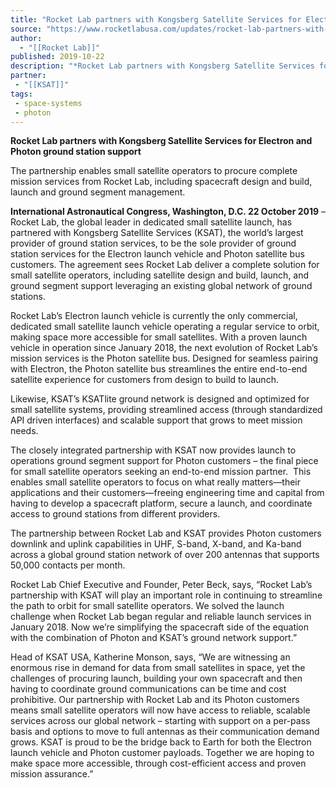 ```yaml
---
title: "Rocket Lab partners with Kongsberg Satellite Services for Electron and Photon ground station support "
source: "https://www.rocketlabusa.com/updates/rocket-lab-partners-with-kongsberg-satellite-services-for-electron-and-photon-ground-station-support/"
author:
  - "[[Rocket Lab]]"
published: 2019-10-22
description: "*Rocket Lab partners with Kongsberg Satellite Services for Electron and Photon ground station support*"
partner:
 - "[[KSAT]]"
tags:
 - space-systems
 - photon
---
```

**Rocket Lab partners with Kongsberg Satellite Services for Electron and Photon ground station support**

The partnership enables small satellite operators to procure complete mission services from Rocket Lab, including spacecraft design and build, launch and ground segment management.

**International Astronautical Congress, Washington, D.C. 22 October 2019** – Rocket Lab, the global leader in dedicated small satellite launch, has partnered with Kongsberg Satellite Services (KSAT), the world’s largest provider of ground station services, to be the sole provider of ground station services for the Electron launch vehicle and Photon satellite bus customers. The agreement sees Rocket Lab deliver a complete solution for small satellite operators, including satellite design and build, launch, and ground segment support leveraging an existing global network of ground stations.

Rocket Lab’s Electron launch vehicle is currently the only commercial, dedicated small satellite launch vehicle operating a regular service to orbit, making space more accessible for small satellites. With a proven launch vehicle in operation since January 2018, the next evolution of Rocket Lab’s mission services is the Photon satellite bus. Designed for seamless pairing with Electron, the Photon satellite bus streamlines the entire end-to-end satellite experience for customers from design to build to launch.

Likewise, KSAT’s KSATlite ground network is designed and optimized for small satellite systems, providing streamlined access (through standardized API driven interfaces) and scalable support that grows to meet mission needs.

The closely integrated partnership with KSAT now provides launch to operations ground segment support for Photon customers – the final piece for small satellite operators seeking an end-to-end mission partner.  This enables small satellite operators to focus on what really matters—their applications and their customers—freeing engineering time and capital from having to develop a spacecraft platform, secure a launch, and coordinate access to ground stations from different providers.

The partnership between Rocket Lab and KSAT provides Photon customers downlink and uplink capabilities in UHF, S-band, X-band, and Ka-band across a global ground station network of over 200 antennas that supports 50,000 contacts per month.

Rocket Lab Chief Executive and Founder, Peter Beck, says, “Rocket Lab’s partnership with KSAT will play an important role in continuing to streamline the path to orbit for small satellite operators. We solved the launch challenge when Rocket Lab began regular and reliable launch services in January 2018. Now we’re simplifying the spacecraft side of the equation with the combination of Photon and KSAT’s ground network support.”

Head of KSAT USA, Katherine Monson, says, “We are witnessing an enormous rise in demand for data from small satellites in space, yet the challenges of procuring launch, building your own spacecraft and then having to coordinate ground communications can be time and cost prohibitive. Our partnership with Rocket Lab and its Photon customers means small satellite operators will now have access to reliable, scalable services across our global network – starting with support on a per-pass basis and options to move to full antennas as their communication demand grows. KSAT is proud to be the bridge back to Earth for both the Electron launch vehicle and Photon customer payloads. Together we are hoping to make space more accessible, through cost-efficient access and proven mission assurance.”